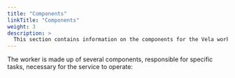 ```yaml
---
title: "Components"
linkTitle: "Components"
weight: 3
description: >
  This section contains information on the components for the Vela worker service.
---
```


The worker is made up of several components, responsible for specific tasks, necessary for the service to operate:
